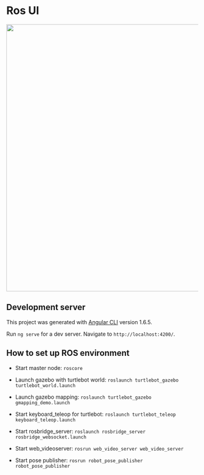 # Ros UI

<img src="https://i.imgur.com/k0yb9mD.png" width="700">

## Development server

This project was generated with [Angular CLI](https://github.com/angular/angular-cli) version 1.6.5.

Run `ng serve` for a dev server. Navigate to `http://localhost:4200/`.

## How to set up ROS environment

* Start master node: `roscore`

* Launch gazebo with turtlebot world: `roslaunch turtlebot_gazebo turtlebot_world.launch`

* Launch gazebo mapping: `roslaunch turtlebot_gazebo gmapping_demo.launch`

* Start keyboard_teleop for turtlebot: `roslaunch turtlebot_teleop keyboard_teleop.launch`

* Start rosbridge_server: `roslaunch rosbridge_server rosbridge_websocket.launch`

* Start web_videoserver: `rosrun web_video_server web_video_server`

* Start pose publisher: `rosrun robot_pose_publisher robot_pose_publisher`
